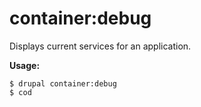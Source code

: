 # container:debug
Displays current services for an application.

**Usage:**
```
$ drupal container:debug 
$ cod  
```
